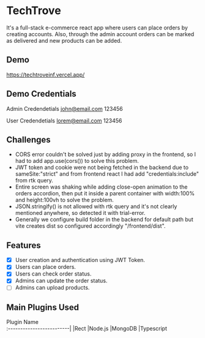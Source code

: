 # TechTrove

It's a full-stack e-commerce react app where users can place orders by creating accounts. Also, through the admin account orders can be marked as delivered and new products can be added.

## Demo

https://techtroveinf.vercel.app/

## Demo Credentials

Admin Credendetials
john@email.com
123456

User Credendetials
lorem@email.com
123456

## Challenges

- CORS error couldn't be solved just by adding proxy in the frontend, so I had to add app.use(cors()) to solve this problem.
- JWT token and cookie were not being fetched in the backend due to sameSite:"strict" and from frontend react I had add "credentials:include" from rtk query.
- Entire screen was shaking while adding close-open animation to the orders accordion, then put it inside a parent container with width:100% and height:100vh to solve the problem.
- JSON.stringify() is not allowed with rtk query and it's not clearly mentioned anywhere, so detected it with trial-error.
- Generally we configure build folder in the backend for default path but vite creates dist so configured accordingly "/frontend/dist".

## Features

- [x] User creation and authentication using JWT Token.
- [x] Users can place orders.
- [x] Users can check order status.
- [x] Admins can update the order status.
- [ ] Admins can upload products.

## Main Plugins Used

Plugin Name  
:-------------------------|
|Rect
|Node.js
|MongoDB
|Typescript
